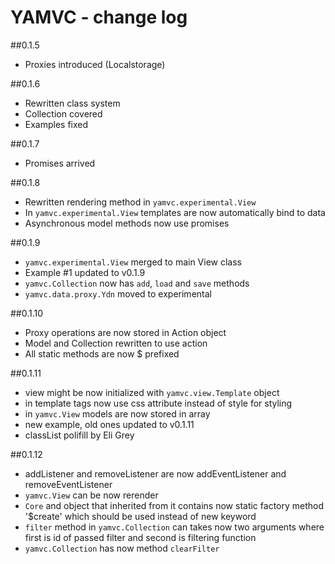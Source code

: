 YAMVC - change log
=============

##0.1.5
* Proxies introduced (Localstorage)

##0.1.6
* Rewritten class system
* Collection covered
* Examples fixed

##0.1.7
* Promises arrived

##0.1.8
* Rewritten rendering method in `yamvc.experimental.View`
* In `yamvc.experimental.View` templates are now automatically bind to data
* Asynchronous model methods now use promises

##0.1.9
* `yamvc.experimental.View` merged to main View class
* Example #1 updated to v0.1.9
* `yamvc.Collection` now has `add`, `load` and `save` methods
* `yamvc.data.proxy.Ydn` moved to experimental

##0.1.10
* Proxy operations are now stored in Action object
* Model and Collection rewritten to use action
* All static methods are now $ prefixed

##0.1.11
* view might be now initialized with `yamvc.view.Template` object
* in template tags now use css attribute instead of style for styling
* in `yamvc.View` models are now stored in array
* new example, old ones updated to v0.1.11
* classList polifill by Eli Grey

##0.1.12
* addListener and removeListener are now addEventListener and removeEventListener
* `yamvc.View` can be now rerender
* `Core` and object that inherited from it contains now static factory method '$create' which should be used instead of
new keyword
* `filter` method in `yamvc.Collection` can takes now two arguments where first is id of passed filter and second is
filtering function
* `yamvc.Collection` has now method `clearFilter`